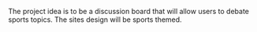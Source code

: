 The project idea is to be a discussion board that will allow users to debate sports topics.
The sites design will be sports themed.